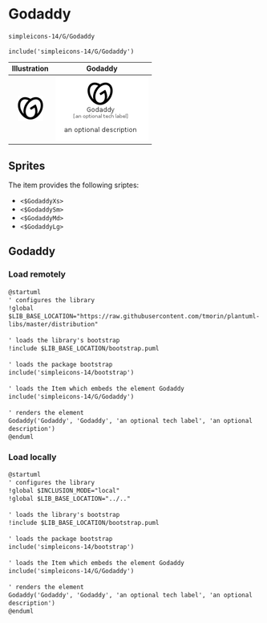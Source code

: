 # Godaddy


```text
simpleicons-14/G/Godaddy
```

```text
include('simpleicons-14/G/Godaddy')
```



| Illustration | Godaddy |
| :---: | :---: |
| ![illustration for Illustration](../../simpleicons-14/G/Godaddy.png) | ![illustration for Godaddy](../../simpleicons-14/G/Godaddy.Local.png) |



## Sprites
The item provides the following sriptes:

- `<$GodaddyXs>`
- `<$GodaddySm>`
- `<$GodaddyMd>`
- `<$GodaddyLg>`





## Godaddy

### Load remotely
```plantuml
@startuml
' configures the library
!global $LIB_BASE_LOCATION="https://raw.githubusercontent.com/tmorin/plantuml-libs/master/distribution"

' loads the library's bootstrap
!include $LIB_BASE_LOCATION/bootstrap.puml

' loads the package bootstrap
include('simpleicons-14/bootstrap')

' loads the Item which embeds the element Godaddy
include('simpleicons-14/G/Godaddy')

' renders the element
Godaddy('Godaddy', 'Godaddy', 'an optional tech label', 'an optional description')
@enduml
```

### Load locally
```plantuml
@startuml
' configures the library
!global $INCLUSION_MODE="local"
!global $LIB_BASE_LOCATION="../.."

' loads the library's bootstrap
!include $LIB_BASE_LOCATION/bootstrap.puml

' loads the package bootstrap
include('simpleicons-14/bootstrap')

' loads the Item which embeds the element Godaddy
include('simpleicons-14/G/Godaddy')

' renders the element
Godaddy('Godaddy', 'Godaddy', 'an optional tech label', 'an optional description')
@enduml
```

